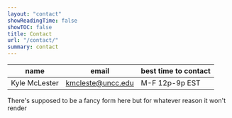```yaml
---
layout: "contact"
showReadingTime: false
showTOC: false
title: Contact
url: "/contact/"
summary: contact
---
```


| name | email | best time to contact |
|------|-------|----------------------|
| Kyle McLester | kmcleste@uncc.edu | M-F 12p-9p EST |

There's supposed to be a fancy form here but for whatever reason it won't render
